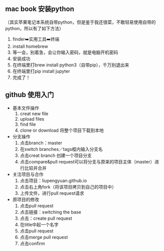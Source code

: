 
## mac book 安装python
 （其实苹果笔记本系统自带python，但是鉴于我还很菜，不敢轻易使用自带的python，所以有了如下方法）
 1. finder➡️实用工具➡️终端
 2. install homebrew
 3. 等一会，别着急，会让你输入密码，就是电脑开机密码
 4. 安装成功
 5. 在终端里打brew install python3（自带pip），千万别退出来
 6. 在终端里打pip install jupyter
 7. 完成了！
 

## github 使用入门

- 基本文件操作
  1. creat new file 
  2. upload files
  3. find file 
  4. clone or download 将整个项目下载到本地
- 分支操作
  1. 点击branch：master 
  2. 在switch branches／tags框内输入分支名
  3. 点击creat branch 创建一个项目分支
  4. 点击compare&pull request可以将分支与原来的项目主体（master）进行比较并合并
- 关注项目与合作
  1. 点击项目：liupengyuan.github.io
  2. 点击右上角fork（将该项目拷贝到自己的项目中）
  3. 上传文件，进行pull request请求
- 原项目的修改
  1. 点击pull request
  2. 点击链接：switching the base
  3. 点击：create pull request
  4. 在title中起一个名字
  5. 点击pull request
  6. 点击merge pull request
  7. 点击confirm
  
  
 


```python

```
